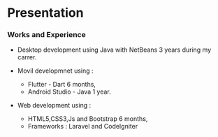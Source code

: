 # Presentation
### Works and Experience 

- Desktop development using Java with NetBeans 3 years during my carrer.

- Movil developmnet using : 
  - Flutter - Dart 6 months, 
  - Android Studio - Java 1 year.

- Web development using :
    - HTML5,CSS3,Js and Bootstrap 6 months,
    - Frameworks : Laravel and CodeIgniter

